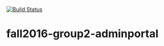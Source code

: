 [![Build Status](https://travis-ci.org/CS450-ECE461/fall2016-group2-adminportal.svg?branch=master)](https://travis-ci.org/CS450-ECE461/fall2016-group2-adminportal)

# fall2016-group2-adminportal
